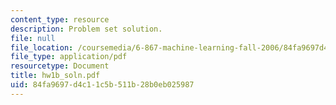 ```yaml
---
content_type: resource
description: Problem set solution.
file: null
file_location: /coursemedia/6-867-machine-learning-fall-2006/84fa9697d4c11c5b511b28b0eb025987_hw1b_soln.pdf
file_type: application/pdf
resourcetype: Document
title: hw1b_soln.pdf
uid: 84fa9697-d4c1-1c5b-511b-28b0eb025987
---
```

